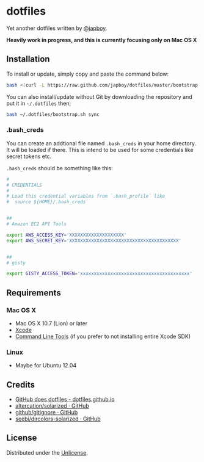 dotfiles
========

Yet another dotfiles written by [@japboy](http://github.com/japboy/).

**Heavily work in progress, and this is currently focusing only on Mac OS X**

Installation
------------

To install or update, simply copy and paste the command below:

```bash
bash <(curl -L https://raw.github.com/japboy/dotfiles/master/bootstrap.sh)
```

You can also install/update without Git by downloading the repository and put it
in `~/.dotfiles` then;

```bash
bash ~/.dotfiles/bootstrap.sh sync
```

### .bash_creds

You can create an addtional file named `.bash_creds` in your home directory. It
will be loaded if there. This is intend to be used for some credentials like
secret tokens etc.

`.bash_creds` should be something like this:

```bash
#
# CREDENTIALS
#
# Load this credential variables from `.bash_profile` like
# `source ${HOME}/.bash_creds`


##
# Amazon EC2 API Tools

export AWS_ACCESS_KEY='XXXXXXXXXXXXXXXXXXXX'
export AWS_SECRET_KEY='XXXXXXXXXXXXXXXXXXXXXXXXXXXXXXXXXXXXXXXX'


##
# gisty

export GISTY_ACCESS_TOKEN='xxxxxxxxxxxxxxxxxxxxxxxxxxxxxxxxxxxxxxxx'
```

Requirements
------------

### Mac OS X

* Mac OS X 10.7 (Lion) or later
* [Xcode](http://itunes.apple.com/en/app/xcode/id497799835)
* [Command Line Tools](http://developer.apple.com/xcode/) (if you prefer to not installing entire Xcode SDK)

### Linux

* Maybe for Ubuntu 12.04

Credits
-------

* [GitHub does dotfiles - dotfiles.github.io](http://dotfiles.github.io/)
* [altercation/solarized · GitHub](https://github.com/altercation/solarized)
* [github/gitignore · GitHub](https://github.com/github/gitignore)
* [seebi/dircolors-solarized · GitHub](https://github.com/seebi/dircolors-solarized)

License
-------

Distributed under the [Unlicense](http://unlicense.org/).
